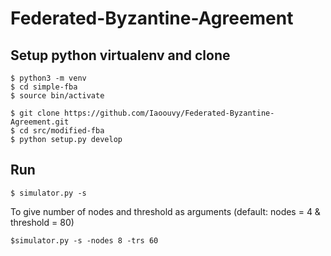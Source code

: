 # Federated-Byzantine-Agreement

## Setup python virtualenv and clone
```
$ python3 -m venv
$ cd simple-fba
$ source bin/activate

$ git clone https://github.com/Iaoouvy/Federated-Byzantine-Agreement.git
$ cd src/modified-fba
$ python setup.py develop
```
## Run

```
$ simulator.py -s
```
To give number of nodes and threshold as arguments (default: nodes = 4 & threshold = 80)

```
$simulator.py -s -nodes 8 -trs 60
```
